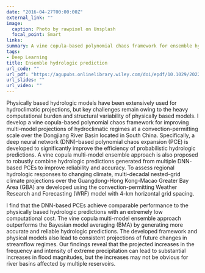 ```yaml
---
date: "2016-04-27T00:00:00Z"
external_link: ""
image:
  caption: Photo by rawpixel on Unsplash
  focal_point: Smart
links:
summary: A vine copula-based polynomial chaos framework for ensemble hydrologic prediction.
tags:
- Deep Learning
title: Ensemble hydrologic prediction
url_code: ""
url_pdf: "https://agupubs.onlinelibrary.wiley.com/doi/epdf/10.1029/2022WR031954?saml_referrer"
url_slides: ""
url_video: ""
---
```


Physically based hydrologic models have been extensively used for hydroclimatic projections, but key challenges remain owing to the heavy computational burden and structural variability of physically based models. I develop a vine copula-based polynomial chaos framework for improving multi-model projections of hydroclimatic regimes at a convection-permitting scale over the Dongjiang River Basin located in South China. Specifically, a deep neural network (DNN)-based polynomial chaos expansion (PCE) is developed to significantly improve the efficiency of probabilistic hydrologic predictions. A vine copula multi-model ensemble approach is also proposed to robustly combine hydrologic predictions generated from multiple DNN-based PCEs to improve reliability and accuracy. To assess regional hydrologic responses to changing climate, multi-decadal nested-grid climate projections over the Guangdong-Hong Kong-Macao Greater Bay Area (GBA) are developed using the convection-permitting Weather Research and Forecasting (WRF) model with 4-km horizontal grid spacing. 

I find that the DNN-based PCEs achieve comparable performance to the physically based hydrologic predictions with an extremely low computational cost. The vine copula multi-model ensemble approach outperforms the Bayesian model averaging (BMA) by generating more accurate and reliable hydrologic predictions. The developed framework and physical models also lead to consistent projections of future changes in streamflow regimes. Our findings reveal that the projected increases in the frequency and intensity of extreme precipitation can lead to substantial increases in flood magnitudes, but the increases may not be obvious for river basins affected by multiple reservoirs.